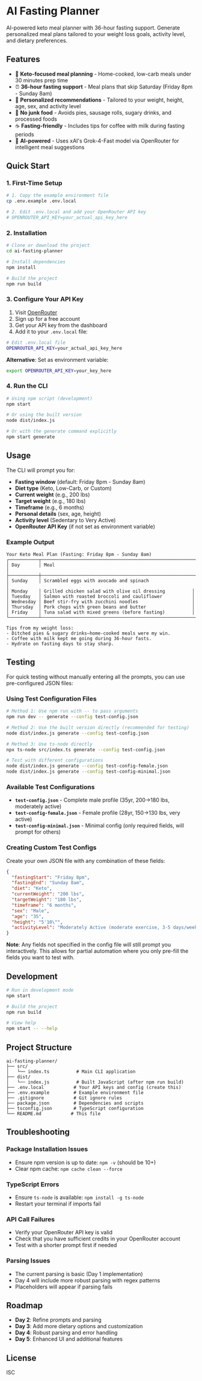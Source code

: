 # AI Fasting Planner

AI-powered keto meal planner with 36-hour fasting support. Generate personalized meal plans tailored to your weight loss goals, activity level, and dietary preferences.

## Features

- 🥑 **Keto-focused meal planning** - Home-cooked, low-carb meals under 30 minutes prep time
- ⏰ **36-hour fasting support** - Meal plans that skip Saturday (Friday 8pm - Sunday 8am)
- 🎯 **Personalized recommendations** - Tailored to your weight, height, age, sex, and activity level
- 🚫 **No junk food** - Avoids pies, sausage rolls, sugary drinks, and processed foods
- ☕ **Fasting-friendly** - Includes tips for coffee with milk during fasting periods
- 🤖 **AI-powered** - Uses xAI's Grok-4-Fast model via OpenRouter for intelligent meal suggestions

## Quick Start

### 1. First-Time Setup

```bash
# 1. Copy the example environment file
cp .env.example .env.local

# 2. Edit .env.local and add your OpenRouter API key
# OPENROUTER_API_KEY=your_actual_api_key_here
```

### 2. Installation

```bash
# Clone or download the project
cd ai-fasting-planner

# Install dependencies
npm install

# Build the project
npm run build
```

### 3. Configure Your API Key

1. Visit [OpenRouter](https://openrouter.ai)
2. Sign up for a free account
3. Get your API key from the dashboard
4. Add it to your `.env.local` file:

```bash
# Edit .env.local file
OPENROUTER_API_KEY=your_actual_api_key_here
```

**Alternative**: Set as environment variable:
```bash
export OPENROUTER_API_KEY=your_key_here
```

### 4. Run the CLI

```bash
# Using npm script (development)
npm start

# Or using the built version
node dist/index.js

# Or with the generate command explicitly
npm start generate
```

## Usage

The CLI will prompt you for:

- **Fasting window** (default: Friday 8pm - Sunday 8am)
- **Diet type** (Keto, Low-Carb, or Custom)
- **Current weight** (e.g., 200 lbs)
- **Target weight** (e.g., 180 lbs)
- **Timeframe** (e.g., 6 months)
- **Personal details** (sex, age, height)
- **Activity level** (Sedentary to Very Active)
- **OpenRouter API Key** (if not set as environment variable)

### Example Output

```
Your Keto Meal Plan (Fasting: Friday 8pm - Sunday 8am)
┌───────────┬─────────────────────────────────────────────────────────┐
│ Day       │ Meal                                                    │
├───────────┼─────────────────────────────────────────────────────────┤
│ Sunday    │ Scrambled eggs with avocado and spinach                 │
│ Monday    │ Grilled chicken salad with olive oil dressing          │
│ Tuesday   │ Salmon with roasted broccoli and cauliflower           │
│ Wednesday │ Beef stir-fry with zucchini noodles                    │
│ Thursday  │ Pork chops with green beans and butter                 │
│ Friday    │ Tuna salad with mixed greens (before fasting)          │
└───────────┴─────────────────────────────────────────────────────────┘

Tips from my weight loss:
- Ditched pies & sugary drinks—home-cooked meals were my win.
- Coffee with milk kept me going during 36-hour fasts.
- Hydrate on fasting days to stay sharp.
```

## Testing

For quick testing without manually entering all the prompts, you can use pre-configured JSON files:

### Using Test Configuration Files

```bash
# Method 1: Use npm run with -- to pass arguments
npm run dev -- generate --config test-config.json

# Method 2: Use the built version directly (recommended for testing)
node dist/index.js generate --config test-config.json

# Method 3: Use ts-node directly
npx ts-node src/index.ts generate --config test-config.json

# Test with different configurations
node dist/index.js generate --config test-config-female.json
node dist/index.js generate --config test-config-minimal.json
```

### Available Test Configurations

- **`test-config.json`** - Complete male profile (35yr, 200→180 lbs, moderately active)
- **`test-config-female.json`** - Female profile (28yr, 150→130 lbs, very active)
- **`test-config-minimal.json`** - Minimal config (only required fields, will prompt for others)

### Creating Custom Test Configs

Create your own JSON file with any combination of these fields:

```json
{
  "fastingStart": "Friday 8pm",
  "fastingEnd": "Sunday 8am",
  "diet": "Keto",
  "currentWeight": "200 lbs",
  "targetWeight": "180 lbs",
  "timeframe": "6 months",
  "sex": "Male",
  "age": "35",
  "height": "5'10\"",
  "activityLevel": "Moderately Active (moderate exercise, 3-5 days/week, 5-10k steps)"
}
```

**Note**: Any fields not specified in the config file will still prompt you interactively. This allows for partial automation where you only pre-fill the fields you want to test with.

## Development

```bash
# Run in development mode
npm start

# Build the project
npm run build

# View help
npm start -- --help
```

## Project Structure

```
ai-fasting-planner/
├── src/
│   └── index.ts          # Main CLI application
├── dist/
│   └── index.js          # Built JavaScript (after npm run build)
├── .env.local           # Your API keys and config (create this)
├── .env.example         # Example environment file
├── .gitignore           # Git ignore rules
├── package.json         # Dependencies and scripts
├── tsconfig.json        # TypeScript configuration
└── README.md           # This file
```

## Troubleshooting

### Package Installation Issues
- Ensure npm version is up to date: `npm -v` (should be 10+)
- Clear npm cache: `npm cache clean --force`

### TypeScript Errors
- Ensure `ts-node` is available: `npm install -g ts-node`
- Restart your terminal if imports fail

### API Call Failures
- Verify your OpenRouter API key is valid
- Check that you have sufficient credits in your OpenRouter account
- Test with a shorter prompt first if needed

### Parsing Issues
- The current parsing is basic (Day 1 implementation)
- Day 4 will include more robust parsing with regex patterns
- Placeholders will appear if parsing fails

## Roadmap

- **Day 2**: Refine prompts and parsing
- **Day 3**: Add more dietary options and customization
- **Day 4**: Robust parsing and error handling
- **Day 5**: Enhanced UI and additional features

## License

ISC
